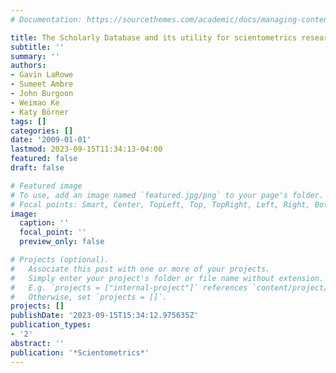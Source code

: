 ```yaml
---
# Documentation: https://sourcethemes.com/academic/docs/managing-content/

title: The Scholarly Database and its utility for scientometrics research
subtitle: ''
summary: ''
authors:
- Gavin LaRowe
- Sumeet Ambre
- John Burgoon
- Weimao Ke
- Katy Börner
tags: []
categories: []
date: '2009-01-01'
lastmod: 2023-09-15T11:34:13-04:00
featured: false
draft: false

# Featured image
# To use, add an image named `featured.jpg/png` to your page's folder.
# Focal points: Smart, Center, TopLeft, Top, TopRight, Left, Right, BottomLeft, Bottom, BottomRight.
image:
  caption: ''
  focal_point: ''
  preview_only: false

# Projects (optional).
#   Associate this post with one or more of your projects.
#   Simply enter your project's folder or file name without extension.
#   E.g. `projects = ["internal-project"]` references `content/project/deep-learning/index.md`.
#   Otherwise, set `projects = []`.
projects: []
publishDate: '2023-09-15T15:34:12.975635Z'
publication_types:
- '2'
abstract: ''
publication: '*Scientometrics*'
---
```

